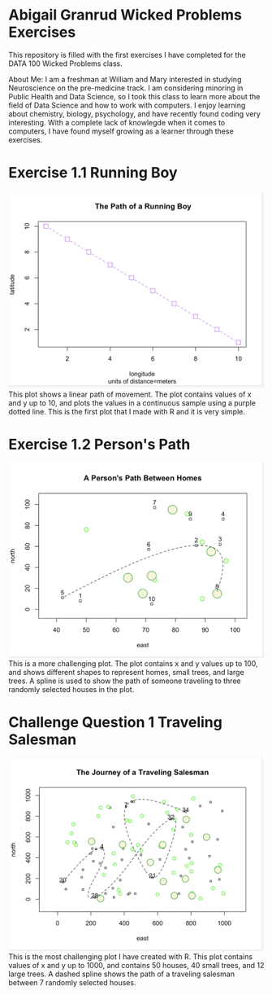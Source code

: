 # Abigail Granrud Wicked Problems Exercises
This repository is filled with the first exercises I have completed for the DATA 100 Wicked Problems class.


About Me: I am a freshman at William and Mary interested in studying Neuroscience on the pre-medicine track. I am considering minoring in Public Health and Data Science, so I took this class to learn more about the field of Data Science and how to work with computers. I enjoy learning about chemistry, biology, psychology, and have recently found coding very interesting. With a complete lack of knowlegde when it comes to computers, I have found myself growing as a learner through these exercises. 
# Exercise 1.1 Running Boy
![](runningboy.md.png)
This plot shows a linear path of movement. The plot contains values of x and y up to 10, and plots the values in a continuous sample using a purple dotted line. This is the first plot that I made with R and it is very simple. 
# Exercise 1.2 Person's Path 
![](PersonsPath.md.png)
This is a more challenging plot. The plot contains x and y values up to 100, and shows different shapes to represent homes, small trees, and large trees. A spline is used to show the path of someone traveling to three randomly selected houses in the plot. 
# Challenge Question 1 Traveling Salesman
![](Challengeq.md.png)
This is the most challenging plot I have created with R. This plot contains values of x and y up to 1000, and contains 50 houses, 40 small trees, and 12 large trees. A dashed spline shows the path of a traveling salesman between 7 randomly selected houses. 
